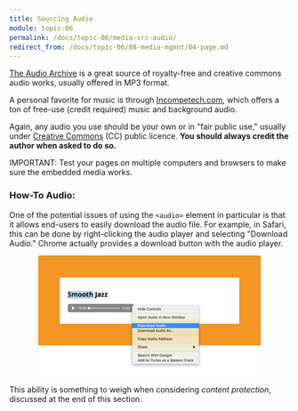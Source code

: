 ```yaml
---
title: Sourcing Audio
module: topic-06
permalink: /docs/topic-06/media-src-audio/
redirect_from: /docs/topic-06/08-media-mgmnt/04-page.md
---
```


<div class="divider-heading"></div>

[The Audio Archive](https://archive.org/details/audio) is a great source of royalty-free and creative commons audio works, usually offered in MP3 format.

A personal favorite for music is through [Incompetech.com](https://incompetech.com/music/royalty-free/collections.php), which offers a ton of free-use (credit required) music and background audio.

Again, any audio you use should be your own or in "fair public use," usually under [Creative Commons](https://creativecommons.org/) (CC) public licence. **You should always credit the author when asked to do so.**

<span class="label label-danger">IMPORTANT:</span> Test your pages on multiple computers and browsers to make sure the embedded media works.


### How-To Audio:

One of the potential issues of using the `<audio>` element in particular is that it allows end-users to easily download the audio file. For example, in Safari, this can be done by right-clicking the audio player and selecting "Download Audio." Chrome actually provides a download button with the audio player.

<center><img src="../img/safari-dl-audio.jpg" title="How to download audio in Safari" width="400" style="border: 0" /></center>

This ability is something to weigh when considering _content protection_, discussed at the end of this section.
